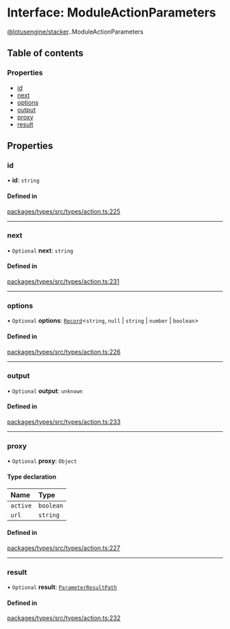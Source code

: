# Interface: ModuleActionParameters

[@lotusengine/stacker](../wiki/@lotusengine.stacker).[<internal>](../wiki/@lotusengine.stacker.%3Cinternal%3E).ModuleActionParameters

## Table of contents

### Properties

- [id](../wiki/@lotusengine.stacker.%3Cinternal%3E.ModuleActionParameters#id)
- [next](../wiki/@lotusengine.stacker.%3Cinternal%3E.ModuleActionParameters#next)
- [options](../wiki/@lotusengine.stacker.%3Cinternal%3E.ModuleActionParameters#options)
- [output](../wiki/@lotusengine.stacker.%3Cinternal%3E.ModuleActionParameters#output)
- [proxy](../wiki/@lotusengine.stacker.%3Cinternal%3E.ModuleActionParameters#proxy)
- [result](../wiki/@lotusengine.stacker.%3Cinternal%3E.ModuleActionParameters#result)

## Properties

### id

• **id**: `string`

#### Defined in

[packages/types/src/types/action.ts:225](https://github.com/lotusengine/sdk/blob/f1f5297/packages/types/src/types/action.ts#L225)

___

### next

• `Optional` **next**: `string`

#### Defined in

[packages/types/src/types/action.ts:231](https://github.com/lotusengine/sdk/blob/f1f5297/packages/types/src/types/action.ts#L231)

___

### options

• `Optional` **options**: [`Record`](../wiki/@lotusengine.stacker.%3Cinternal%3E#record)<`string`, ``null`` \| `string` \| `number` \| `boolean`\>

#### Defined in

[packages/types/src/types/action.ts:226](https://github.com/lotusengine/sdk/blob/f1f5297/packages/types/src/types/action.ts#L226)

___

### output

• `Optional` **output**: `unknown`

#### Defined in

[packages/types/src/types/action.ts:233](https://github.com/lotusengine/sdk/blob/f1f5297/packages/types/src/types/action.ts#L233)

___

### proxy

• `Optional` **proxy**: `Object`

#### Type declaration

| Name | Type |
| :------ | :------ |
| `active` | `boolean` |
| `url` | `string` |

#### Defined in

[packages/types/src/types/action.ts:227](https://github.com/lotusengine/sdk/blob/f1f5297/packages/types/src/types/action.ts#L227)

___

### result

• `Optional` **result**: [`ParameterResultPath`](../wiki/@lotusengine.stacker.%3Cinternal%3E#parameterresultpath)

#### Defined in

[packages/types/src/types/action.ts:232](https://github.com/lotusengine/sdk/blob/f1f5297/packages/types/src/types/action.ts#L232)
